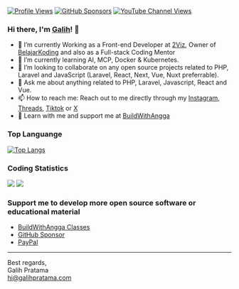 [![Profile Views](https://komarev.com/ghpvc/?username=galpratama&color=blueviolet&style=flat)](https://galihpratama.com)
[![GitHub Sponsors](https://img.shields.io/github/sponsors/galpratama)](https://github.com/sponsors/galpratama)
[![YouTube Channel Views](https://img.shields.io/youtube/channel/views/UCTgD0-13PPQux8zZ6UQTYLA?style=social&label=YouTube)](https://youtube.com/@synclicious)

### Hi there, I'm [Galih](https://galihpratama.com)! 👋

- 🔭 I’m currently Working as a Front-end Developer at  [2Viz](https://2viz.io), Owner of [BelajarKoding](https://instagram.com/belajarkoding) and also as a Full-stack Coding Mentor 
- 🌱 I’m currently learning AI, MCP, Docker & Kubernetes.
- 👯 I’m looking to collaborate on  any open source projects related to PHP, Laravel and JavaScript (Laravel, React, Next, Vue, Nuxt preferrable).
- 💬 Ask me about anything related to PHP, Laravel, Javascript, React and Vue. 
- 📫 How to reach me: Reach out to me directly through my [Instagram](https://instagram.com/galih.pratama), [Threads](https://www.threads.net/@galih.pratama), [Tiktok](https://tiktok.com/@laraveltz)  or [X](https://x.com/galpratama)
- 🚀 Learn with me and support me at [BuildWithAngga](https://buildwithangga.com/mentor/galpratama)

### Top Languange

[![Top Langs](https://github-readme-stats.vercel.app/api/top-langs/?username=galpratama&layout=compact)](https://github.com/anuraghazra/github-readme-stats)

### Coding Statistics

<a href="https://wakatime.com"><img src="https://wakatime.com/share/@0f070cb8-1bc8-4944-a297-a55b78f00cb3/97393e42-9690-42a7-acaa-78bd310232fd.png" /></a>
<a href="https://wakatime.com"><img src="https://wakatime.com/share/@0f070cb8-1bc8-4944-a297-a55b78f00cb3/13cec2c3-ebf3-469f-a75c-1f7198ea6ff8.png" /></a>

###  Support me to develop more open source software or educational material 

- [BuildWithAngga Classes](https://buildwithangga.com/mentor/galpratama)
- [GitHub Sponsor](https://github.com/sponsors/galpratama)
- [PayPal](https://paypal.me/laraveltz)

---
Best regards,<br>
Galih Pratama<br>
hi@galihpratama.com
